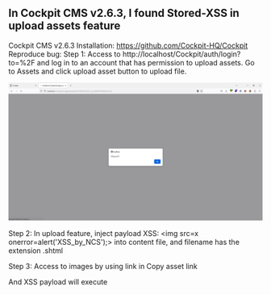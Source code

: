 ## In Cockpit CMS v2.6.3, I found Stored-XSS in upload assets feature
Cockpit CMS v2.6.3
Installation: https://github.com/Cockpit-HQ/Cockpit
Reproduce bug:
Step 1: Access to http://localhost/Cockpit/auth/login?to=%2F and log in to an account that has permission to upload assets. Go to Assets and click upload asset button to upload file.

![Alt text](image1.png)

Step 2: In upload feature, inject payload XSS: <img src=x onerror=alert('XSS_by_NCS');> into content file, and filename has the extension .shtml
 
Step 3: Access to images by using link in Copy asset link
 
And XSS payload will execute
 
